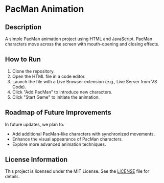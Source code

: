 # PacMan Animation

## Description
A simple PacMan animation project using HTML and JavaScript. PacMan characters move across the screen with mouth-opening and closing effects.

## How to Run
1. Clone the repository.
2. Open the HTML file in a code editor.
3. Launch the file with a Live Browser extension (e.g., Live Server from VS Code).
4. Click "Add PacMan" to introduce new characters.
5. Click "Start Game" to initiate the animation.

## Roadmap of Future Improvements
In future updates, we plan to:
- Add additional PacMan-like characters with synchronized movements.
- Enhance the visual appearance of PacMan characters.
- Explore more advanced animation techniques.

## License Information
This project is licensed under the MIT License. See the [LICENSE](LICENSE) file for details.
